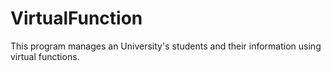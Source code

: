 # VirtualFunction
This program manages an University's students and their information using virtual functions.
